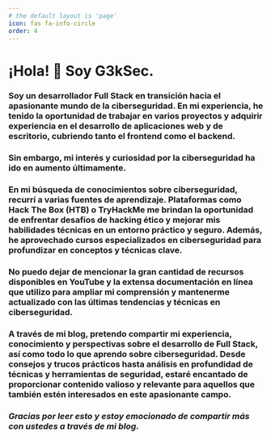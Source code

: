 ```yaml
---
# the default layout is 'page'
icon: fas fa-info-circle
order: 4
---
```


# ¡Hola! 👋 Soy G3kSec.

### Soy un desarrollador Full Stack en transición hacia el apasionante mundo de la ciberseguridad. En mi experiencia, he tenido la oportunidad de trabajar en varios proyectos y adquirir experiencia en el desarrollo de aplicaciones web y de escritorio, cubriendo tanto el frontend como el backend.

### Sin embargo, mi interés y curiosidad por la ciberseguridad ha ido en aumento últimamente.

### En mi búsqueda de conocimientos sobre ciberseguridad, recurrí a varias fuentes de aprendizaje. Plataformas como Hack The Box (HTB) o TryHackMe me brindan la oportunidad de enfrentar desafíos de hacking ético y mejorar mis habilidades técnicas en un entorno práctico y seguro. Además, he aprovechado cursos especializados en ciberseguridad para profundizar en conceptos y técnicas clave.

### No puedo dejar de mencionar la gran cantidad de recursos disponibles en YouTube y la extensa documentación en línea que utilizo para ampliar mi comprensión y mantenerme actualizado con las últimas tendencias y técnicas en ciberseguridad.

### A través de mi blog, pretendo compartir mi experiencia, conocimiento y perspectivas sobre el desarrollo de Full Stack, así como todo lo que aprendo sobre ciberseguridad. Desde consejos y trucos prácticos hasta análisis en profundidad de técnicas y herramientas de seguridad, estaré encantado de proporcionar contenido valioso y relevante para aquellos que también estén interesados en este apasionante campo.

### *Gracias por leer esto y estoy emocionado de compartir más con ustedes a través de mi blog.*